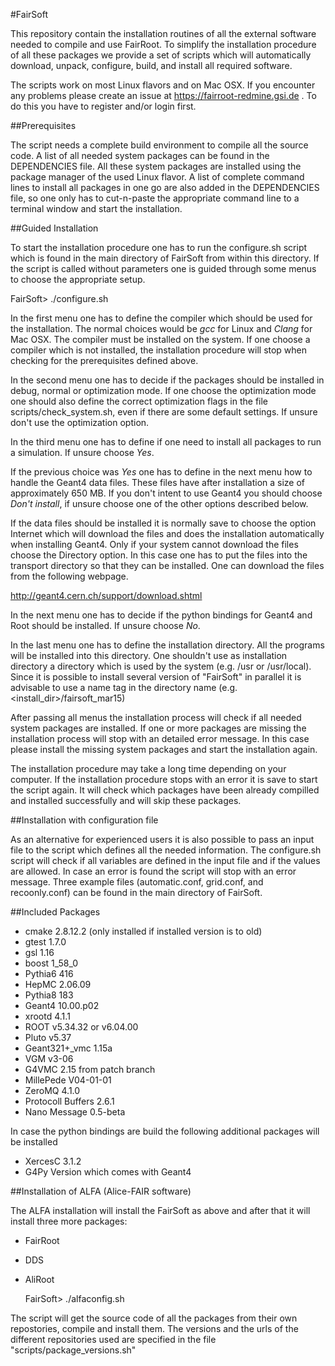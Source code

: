 #FairSoft

This repository contain the installation routines of all the external software needed 
to compile and use FairRoot.
To simplify the installation procedure of all these packages we provide a set of 
scripts which will automatically download, unpack, configure, build‚ and install 
all required software.

The scripts work on most Linux flavors and on Mac OSX. If you encounter any problems 
please create an issue at https://fairroot-redmine.gsi.de . To do this you have to
register and/or login first.

##Prerequisites

The script needs a complete build environment to compile all the source code. A list
of all needed system packages can be found in the DEPENDENCIES file. All these system
packages are installed using the package manager of the used Linux flavor. A list of
complete command lines to install all packages in one go are also added in the
DEPENDENCIES file, so one only has to cut-n-paste the appropriate command line to a
terminal window and start the installation.

##Guided Installation 

To start the installation procedure one has to run the configure.sh script which is
found in the main directory of FairSoft from within this directory. If the script is
called without parameters one is guided through some menus to choose the appropriate
setup.

  FairSoft> ./configure.sh

In the first menu one has to define the compiler which should be used for the
installation. The normal choices would be _gcc_ for Linux and _Clang_ for Mac OSX.
The compiler must be installed on the system. If one choose a compiler which is not
installed, the installation procedure will stop when checking for the prerequisites
defined above.

In the second menu one has to decide if the packages should be installed in
debug, normal or optimization mode. If one choose the optimization mode one
should also define the correct optimization flags in the file
scripts/check_system.sh, even if there are some default settings.
If unsure don't use the optimization option.

In the third menu one has to define if one need to install all packages to
run a simulation. If unsure choose _Yes_.

If the previous choice was _Yes_ one has to define in the next menu how to handle the 
Geant4 data files. These files have after installation a size of approximately 650 MB. 
If you don't intent to use Geant4 you should choose _Don't install_, if unsure choose
one of the other options described below. 

If the data files should be installed it is normally save to choose the
option Internet which will download the files and does the installation
automatically when installing Geant4. 
Only if your system cannot download the files choose the Directory option. 
In this case one has to put the files into the transport directory so that they can be 
installed. One can download the files from the following webpage.

http://geant4.cern.ch/support/download.shtml

In the next menu one has to decide if the python bindings for Geant4 and Root should
be installed. If unsure choose _No_.

In the last menu one has to define the installation directory. All the programs will be
installed into this directory. One shouldn't use as installation directory a directory 
which is used by the system (e.g. /usr or /usr/local). Since it is possible to install 
several version of "FairSoft" in parallel it is advisable to use a name tag in the 
directory name (e.g. <install_dir>/fairsoft_mar15)

After passing all menus the installation process will check if all needed system
packages are installed. If one or more packages are missing the installation process
will stop with an detailed error message. In this case please install the missing
system packages and start the installation again.

The installation procedure may take a long time depending on your computer. If the
installation procedure stops with an error it is save to start the script again.
It will check which packages have been already compilled and installed successfully
and will skip these packages.

##Installation with configuration file

As an alternative for experienced users it is also possible to pass an input file to
the script which defines all the needed information. The configure.sh script will
check if all variables are defined in the input file and if the values are allowed.
In case an error is found the script will stop with an error message. Three example
files (automatic.conf, grid.conf, and recoonly.conf) can be found in the main 
directory of FairSoft. 

##Included Packages

* cmake 2.8.12.2 (only installed if installed version is to old)
* gtest  1.7.0
* gsl 1.16
* boost 1_58_0
* Pythia6 416
* HepMC 2.06.09
* Pythia8 183
* Geant4 10.00.p02
* xrootd 4.1.1
* ROOT v5.34.32 or v6.04.00
* Pluto v5.37
* Geant321+_vmc 1.15a
* VGM v3-06
* G4VMC 2.15 from patch branch
* MillePede V04-01-01
* ZeroMQ 4.1.0
* Protocoll Buffers 2.6.1
* Nano Message  0.5-beta

In case the python bindings are build the following additional packages will be installed

* XercesC 3.1.2
* G4Py Version which comes with Geant4

##Installation of ALFA (Alice-FAIR software)

The ALFA installation will install the FairSoft as above and after that it will install
three more packages:

* FairRoot 
* DDS
* AliRoot

  FairSoft> ./alfaconfig.sh

The script will get the source code of all the packages from their own repostories, 
compile and install them. The versions and the urls of the different repositories used
are specified in the file "scripts/package_versions.sh" 

